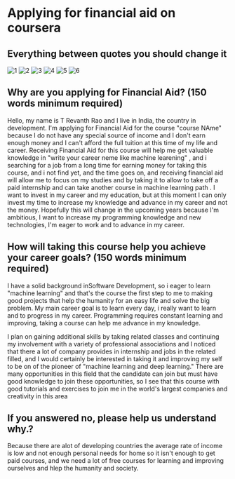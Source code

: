 # Applying for financial aid on coursera 

## Everything between quotes you should change it 
![1](images/1-2.png)
![2](images/3.png)
![3](images/4.png)
![4](images/5.png)
![5](images/6.png)
![6](images/7.png)

## Why are you applying for Financial Aid? (150 words minimum required)
Hello, my name is T Revanth Rao and I live in India, the country in development. I'm applying for Financial Aid for the course "course NAme" because I do not have any special source of income and I don't earn enough money and I can't afford the full tuition at this time of my life and career.
Receiving Financial Aid for this course will help me get valuable knowledge in "write your career neme like machine learening" ,  and i searching for a job from a long time for earning money for taking this course, and i not find yet, and the time goes on, and receiving financial aid will allow me to focus on my studies and by taking it to allow to take off a paid internship and can take another course in machine learning path .
I want to invest in my career and my education, but at this moment I can only invest my time to increase my knowledge and advance in my career and not the money. Hopefully this will change in the upcoming years because I'm ambitious, I want to increase my programming knowledge and new technologies, I'm eager to work and to advance in my career.


## How will taking this course help you achieve your career goals? (150 words minimum required)
I have a solid background inSoftware Development, so i eager to learn "machine learning" and that's the course the first step to me to making good projects that help the humanity for an easy life and solve the big problem. 
My main career goal is to learn every day, i really want to learn and to progress in my career.
Programming requires constant learning and improving, taking a course can help me advance in my knowledge.

I plan on gaining additional skills by taking related classes and continuing my involvement with a variety of professional associations and I noticed that there a lot of company provides in internship and jobs in the related filled, and I would certainly be interested in taking it and improving my self to be on of the pioneer of "machine learning and deep learning."
There are many opportunities in this field that the candidate can join but must have good knowledge to join these opportunities, so I see that this course with good tutorials and exercises to join me in the world's largest companies and creativity in this area

## If you answered no, please help us understand why.?
Because there are alot of developing countries the average rate of income is low and not enough personal needs for home so it isn't enough to get paid courses, and we need a lot of free courses for learning and improving ourselves and hlep the humanity and society.
